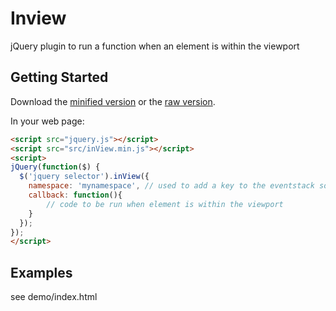 # Inview

jQuery plugin to run a function when an element is within the viewport

## Getting Started
Download the [minified version][min] or the [raw version][max].

[min]: https://raw.github.com/kevchapman/inView/master/dist/inView.min.js
[max]: https://raw.github.com/kevchapman/inView/master/dist/inView.js

In your web page:

```html
<script src="jquery.js"></script>
<script src="src/inView.min.js"></script>
<script>
jQuery(function($) {
  $('jquery selector').inView({
  	namespace: 'mynamespace', // used to add a key to the eventstack so it can be removed once fired
  	callback: function(){
  		// code to be run when element is within the viewport
  	}
  });
});
</script>
```

## Examples
see demo/index.html
